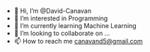 - 👋 Hi, I’m @David-Canavan
- 👀 I’m interested in Programming
- 🌱 I’m currently learning Machine Learning
- 💞️ I’m looking to collaborate on ...
- 📫 How to reach me canavand5@gmail.com

<!---
David-Canavan/David-Canavan is a ✨ special ✨ repository because its `README.md` (this file) appears on your GitHub profile.
You can click the Preview link to take a look at your changes.
--->
